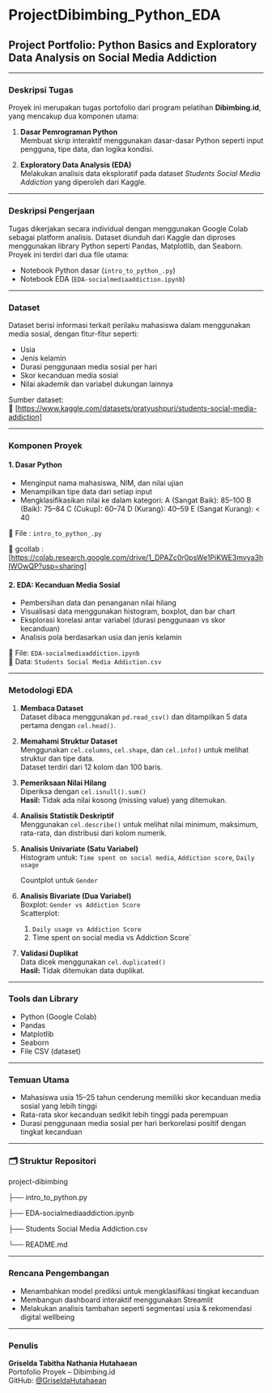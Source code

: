 # ProjectDibimbing_Python_EDA
## Project Portfolio: Python Basics and Exploratory Data Analysis on Social Media Addiction
---

### Deskripsi Tugas

Proyek ini merupakan tugas portofolio dari program pelatihan **Dibimbing.id**, yang mencakup dua komponen utama:

1. **Dasar Pemrograman Python**  
   Membuat skrip interaktif menggunakan dasar-dasar Python seperti input pengguna, tipe data, dan logika kondisi.

2. **Exploratory Data Analysis (EDA)**  
   Melakukan analisis data eksploratif pada dataset *Students Social Media Addiction* yang diperoleh dari Kaggle.

---

### Deskripsi Pengerjaan

Tugas dikerjakan secara individual dengan menggunakan Google Colab sebagai platform analisis. Dataset diunduh dari Kaggle dan diproses menggunakan library Python seperti Pandas, Matplotlib, dan Seaborn.  
Proyek ini terdiri dari dua file utama:  
- Notebook Python dasar (`intro_to_python_.py`)  
- Notebook EDA (`EDA-socialmediaaddiction.ipynb`)

---

### Dataset

Dataset berisi informasi terkait perilaku mahasiswa dalam menggunakan media sosial, dengan fitur-fitur seperti:

- Usia
- Jenis kelamin
- Durasi penggunaan media sosial per hari
- Skor kecanduan media sosial
- Nilai akademik dan variabel dukungan lainnya

Sumber dataset:  
🔗 [https://www.kaggle.com/datasets/pratyushpuri/students-social-media-addiction]

---

### Komponen Proyek

#### 1. Dasar Python

- Menginput nama mahasiswa, NIM, dan nilai ujian
- Menampilkan tipe data dari setiap input
- Mengklasifikasikan nilai ke dalam kategori:
    A (Sangat Baik): 85–100
    B (Baik): 75–84
    C (Cukup): 60–74
    D (Kurang): 40–59
    E (Sangat Kurang): < 40

📄 File      : `intro_to_python_.py`

🔗 gcollab   : [https://colab.research.google.com/drive/1_DPAZc0r0psWe1PiKWE3mvya3hIWOwQP?usp=sharing]

#### 2. EDA: Kecanduan Media Sosial

- Pembersihan data dan penanganan nilai hilang
- Visualisasi data menggunakan histogram, boxplot, dan bar chart
- Eksplorasi korelasi antar variabel (durasi penggunaan vs skor kecanduan)
- Analisis pola berdasarkan usia dan jenis kelamin

📄 File: `EDA-socialmediaaddiction.ipynb`  
📂 Data: `Students Social Media Addiction.csv`

---

### Metodologi EDA

1. **Membaca Dataset**  
   Dataset dibaca menggunakan `pd.read_csv()` dan ditampilkan 5 data pertama dengan `cel.head()`.

2. **Memahami Struktur Dataset**  
   Menggunakan `cel.columns`, `cel.shape`, dan `cel.info()` untuk melihat struktur dan tipe data.  
   Dataset terdiri dari 12 kolom dan 100 baris.

3. **Pemeriksaan Nilai Hilang**  
   Diperiksa dengan `cel.isnull().sum()`  
   **Hasil:** Tidak ada nilai kosong (missing value) yang ditemukan.

4. **Analisis Statistik Deskriptif**  
   Menggunakan `cel.describe()` untuk melihat nilai minimum, maksimum, rata-rata, dan distribusi dari kolom numerik.

5. **Analisis Univariate (Satu Variabel)**  
   Histogram untuk:  `Time spent on social media`, `Addiction score`,
                     `Daily usage`  

   Countplot untuk `Gender`

7. **Analisis Bivariate (Dua Variabel)**  
     Boxplot: `Gender vs Addiction Score`  
     Scatterplot:  
      1. `Daily usage vs Addiction Score`  
      2. Time spent on social media vs Addiction Score`

8. **Validasi Duplikat**  
   Data dicek menggunakan `cel.duplicated()`  
   **Hasil:** Tidak ditemukan data duplikat.
---

### Tools dan Library

- Python (Google Colab)
- Pandas
- Matplotlib
- Seaborn
- File CSV (dataset)

---

###  Temuan Utama

- Mahasiswa usia 15–25 tahun cenderung memiliki skor kecanduan media sosial yang lebih tinggi
- Rata-rata skor kecanduan sedikit lebih tinggi pada perempuan
- Durasi penggunaan media sosial per hari berkorelasi positif dengan tingkat kecanduan

---

### 🗂️ Struktur Repositori

project-dibimbing

├── intro_to_python.py

├── EDA-socialmediaaddiction.ipynb

├── Students Social Media Addiction.csv

└── README.md

---

### Rencana Pengembangan

- Menambahkan model prediksi untuk mengklasifikasi tingkat kecanduan
- Membangun dashboard interaktif menggunakan Streamlit
- Melakukan analisis tambahan seperti segmentasi usia & rekomendasi digital wellbeing

---

### Penulis

**Griselda Tabitha Nathania Hutahaean**  
Portofolio Proyek – Dibimbing.id  
GitHub: [@GriseldaHutahaean](https://github.com/GriseldaHutahaean)
